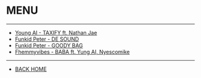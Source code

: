 # MENU
- - -

* [Young AI - TAXIFY ft. Nathan Jae](./xyz/young-ai_taxify_nathan-jae.mp3)  
* [Funkid Peter - DE SOUND](./xyz/Funkid-Peter-ft.-Dj-Dupe-x-Jawn-Tee-De-Sound.mp3)  
* [Funkid Peter - GOODY BAG](./xyz/Funkid-Peter-Goody-Bag.mp3)  
* [Fhemmyvibes - BABA ft. Yung AI, Nyescomike](./xyz/Fhemmyvibes-ft-Yung-Ai-x-Nyescomike_Baba.mp3)

- - -
* [BACK HOME](../README.md)